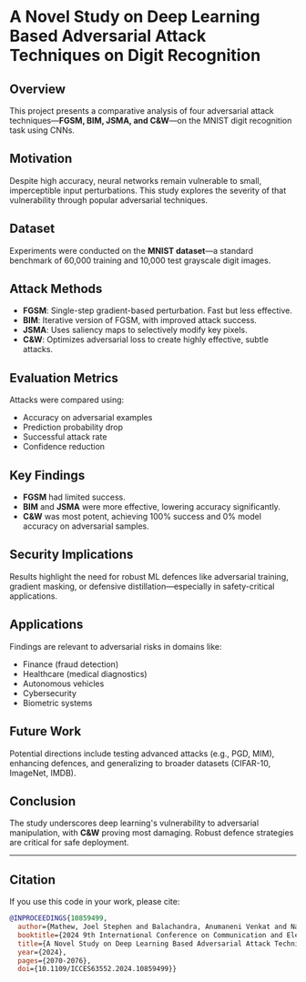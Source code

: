 # A Novel Study on Deep Learning Based Adversarial Attack Techniques on Digit Recognition

## Overview

This project presents a comparative analysis of four adversarial attack techniques—**FGSM, BIM, JSMA, and C\&W**—on the MNIST digit recognition task using CNNs.

## Motivation

Despite high accuracy, neural networks remain vulnerable to small, imperceptible input perturbations. This study explores the severity of that vulnerability through popular adversarial techniques.

## Dataset

Experiments were conducted on the **MNIST dataset**—a standard benchmark of 60,000 training and 10,000 test grayscale digit images.

## Attack Methods

* **FGSM**: Single-step gradient-based perturbation. Fast but less effective.
* **BIM**: Iterative version of FGSM, with improved attack success.
* **JSMA**: Uses saliency maps to selectively modify key pixels.
* **C\&W**: Optimizes adversarial loss to create highly effective, subtle attacks.

## Evaluation Metrics

Attacks were compared using:

* Accuracy on adversarial examples
* Prediction probability drop
* Successful attack rate
* Confidence reduction

## Key Findings

* **FGSM** had limited success.
* **BIM** and **JSMA** were more effective, lowering accuracy significantly.
* **C\&W** was most potent, achieving 100% success and 0% model accuracy on adversarial samples.

## Security Implications

Results highlight the need for robust ML defences like adversarial training, gradient masking, or defensive distillation—especially in safety-critical applications.

## Applications

Findings are relevant to adversarial risks in domains like:

* Finance (fraud detection)
* Healthcare (medical diagnostics)
* Autonomous vehicles
* Cybersecurity
* Biometric systems

## Future Work

Potential directions include testing advanced attacks (e.g., PGD, MIM), enhancing defences, and generalizing to broader datasets (CIFAR-10, ImageNet, IMDB).

## Conclusion

The study underscores deep learning's vulnerability to adversarial manipulation, with **C\&W** proving most damaging. Robust defence strategies are critical for safe deployment.

---

## Citation

If you use this code in your work, please cite:

```bibtex
@INPROCEEDINGS{10859499,
  author={Mathew, Joel Stephen and Balachandra, Anumaneni Venkat and Nair, Aditya Suresh and Bhati, Arman Singh and Mohana and P, Ramakanth Kumar},
  booktitle={2024 9th International Conference on Communication and Electronics Systems (ICCES)}, 
  title={A Novel Study on Deep Learning Based Adversarial Attack Techniques on Digit Recognition}, 
  year={2024},
  pages={2070-2076},
  doi={10.1109/ICCES63552.2024.10859499}}
```
